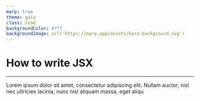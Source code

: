```yaml
---
marp: true
theme: gaia
class: lead
backgroundColor: #fff
backgroundImage: url('https://marp.app/assets/hero-background.svg')
---
```


# How to write JSX

---

Lorem ipsum dolor sit amet, consectetur adipiscing elit. Nullam auctor, nisl nec ultricies lacinia, nunc nisl aliquam massa, eget aliqu
